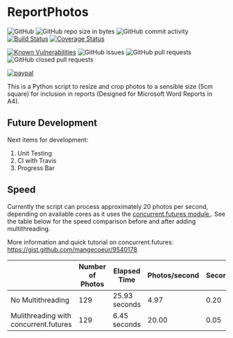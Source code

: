 # ReportPhotos
![GitHub](https://img.shields.io/github/license/adamrees89/ReportPhotos.svg)
![GitHub repo size in bytes](https://img.shields.io/github/repo-size/adamrees89/ReportPhotos.svg)
![GitHub commit activity](https://img.shields.io/github/commit-activity/w/adamrees89/ReportPhotos.svg)
[![Build Status](https://travis-ci.org/adamrees89/ReportPhotos.svg?branch=master)](https://travis-ci.org/adamrees89/ReportPhotos)
[![Coverage Status](https://coveralls.io/repos/github/adamrees89/ReportPhotos/badge.svg?branch=master)](https://coveralls.io/github/adamrees89/ReportPhotos?branch=master)

[![Known Vulnerabilities](https://snyk.io/test/github/adamrees89/ReportPhotos/badge.svg)](https://snyk.io/test/github/adamrees89/ReportPhotos)
![GitHub issues](https://img.shields.io/github/issues/adamrees89/ReportPhotos.svg)
![GitHub pull requests](https://img.shields.io/github/issues-pr/adamrees89/ReportPhotos.svg)
![GitHub closed pull requests](https://img.shields.io/github/issues-pr-closed/adamrees89/ReportPhotos.svg)

[![paypal](https://www.paypalobjects.com/en_US/i/btn/btn_donateCC_LG.gif)](https://www.paypal.com/cgi-bin/webscr?cmd=_s-xclick&hosted_button_id=WWZP5GMRRVPTQ&source=url)

This is a Python script to resize and crop photos to a sensible size (5cm square) for inclusion in reports (Designed for Microsoft Word Reports in A4).

## Future Development

Next items for development:

1. Unit Testing
2. CI with Travis
3. Progress Bar

## Speed

Currently the script can process approximately 20 photos per second, depending on available cores as it uses the [concurrent.futures module.](https://docs.python.org/3.3/library/concurrent.futures.html).  See the table below for the speed comparison before and after adding multithreading.

More information and quick tutorial on concurrent.futures:  https://gist.github.com/mangecoeur/9540178

|  |Number of Photos | Elapsed Time | Photos/second | Seconds/photo |
|---|---|---|---|---|
No Multithreading | 129 | 25.93 seconds| 4.97 | 0.20 |
Mulithreading with concurrent.futures | 129 | 6.45 seconds| 20.00 | 0.05|
